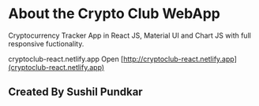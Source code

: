 # About the Crypto Club WebApp

Cryptocurrency Tracker App in React JS, Material UI and Chart JS with full responsive fuctionality.

cryptoclub-react.netlify.app
Open [http://cryptoclub-react.netlify.app](cryptoclub-react.netlify.app) 
## Created By Sushil Pundkar

